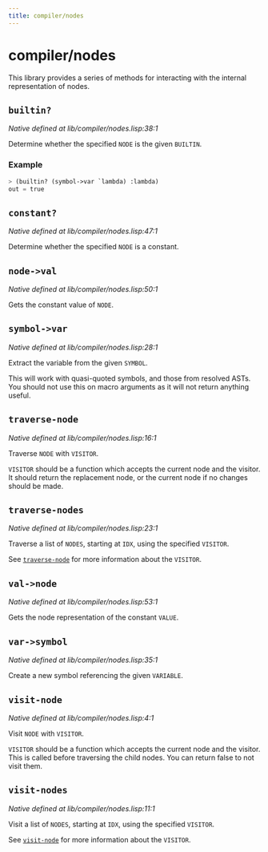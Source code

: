 ```yaml
---
title: compiler/nodes
---
```

# compiler/nodes
This library provides a series of methods for interacting with the
internal representation of nodes.

## `builtin?`
*Native defined at lib/compiler/nodes.lisp:38:1*

Determine whether the specified `NODE` is the given `BUILTIN`.

### Example
```cl :no-test
> (builtin? (symbol->var `lambda) :lambda)
out = true
```

## `constant?`
*Native defined at lib/compiler/nodes.lisp:47:1*

Determine whether the specified `NODE` is a constant.

## `node->val`
*Native defined at lib/compiler/nodes.lisp:50:1*

Gets the constant value of `NODE`.

## `symbol->var`
*Native defined at lib/compiler/nodes.lisp:28:1*

Extract the variable from the given `SYMBOL`.

This will work with quasi-quoted symbols, and those from resolved
ASTs. You should not use this on macro arguments as it will not
return anything useful.

## `traverse-node`
*Native defined at lib/compiler/nodes.lisp:16:1*

Traverse `NODE` with `VISITOR`.

`VISITOR` should be a function which accepts the current node and the
visitor. It should return the replacement node, or the current node
if no changes should be made.

## `traverse-nodes`
*Native defined at lib/compiler/nodes.lisp:23:1*

Traverse a list of `NODES`, starting at `IDX`, using the specified `VISITOR`.

See [`traverse-node`](lib.compiler.nodes.md#traverse-node) for more information about the `VISITOR`.

## `val->node`
*Native defined at lib/compiler/nodes.lisp:53:1*

Gets the node representation of the constant `VALUE`.

## `var->symbol`
*Native defined at lib/compiler/nodes.lisp:35:1*

Create a new symbol referencing the given `VARIABLE`.

## `visit-node`
*Native defined at lib/compiler/nodes.lisp:4:1*

Visit `NODE` with `VISITOR`.

`VISITOR` should be a function which accepts the current node and the
visitor. This is called before traversing the child nodes. You can
return false to not visit them.

## `visit-nodes`
*Native defined at lib/compiler/nodes.lisp:11:1*

Visit a list of `NODES`, starting at `IDX`, using the specified `VISITOR`.

See [`visit-node`](lib.compiler.nodes.md#visit-node) for more information about the `VISITOR`.

